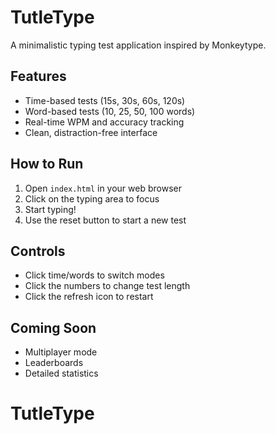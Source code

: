 # TutleType

A minimalistic typing test application inspired by Monkeytype.

## Features
- Time-based tests (15s, 30s, 60s, 120s)
- Word-based tests (10, 25, 50, 100 words)
- Real-time WPM and accuracy tracking
- Clean, distraction-free interface

## How to Run
1. Open `index.html` in your web browser
2. Click on the typing area to focus
3. Start typing!
4. Use the reset button to start a new test

## Controls
- Click time/words to switch modes
- Click the numbers to change test length
- Click the refresh icon to restart

## Coming Soon
- Multiplayer mode
- Leaderboards
- Detailed statistics
# TutleType
